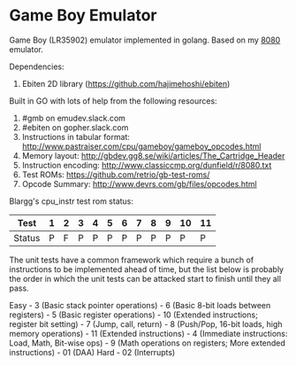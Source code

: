 # Game Boy Emulator

Game Boy (LR35902) emulator implemented in golang. Based on my [8080](https://github.com/Insood/8080) emulator.

Dependencies:
1) Ebiten 2D library (https://github.com/hajimehoshi/ebiten)

Built in GO with lots of help from the following resources:
1) #gmb on emudev.slack.com
2) #ebiten on gopher.slack.com
3) Instructions in tabular format: http://www.pastraiser.com/cpu/gameboy/gameboy_opcodes.html
4) Memory layout: http://gbdev.gg8.se/wiki/articles/The_Cartridge_Header
5) Instruction encoding: http://www.classiccmp.org/dunfield/r/8080.txt
6) Test ROMs: https://github.com/retrio/gb-test-roms/
7) Opcode Summary: http://www.devrs.com/gb/files/opcodes.html


Blargg's cpu_instr test rom status:

  Test |  1  |  2  |  3  |  4  |  5  |  6  |  7  |  8  |  9  | 10  | 11 
   --- | --- | --- | --- | --- | --- | --- | --- | --- | --- | --- | ---
Status |  P  |  F  |  P  |  P  |  P  |  P  |  P  |  P  |  P  |  P  |  P

The unit tests have a common framework which require a bunch of instructions to be implemented ahead of time, but the list below is probably the order in which the unit tests can be attacked start to finish until they all pass.

Easy   - 3 (Basic stack pointer operations)
       - 6 (Basic 8-bit loads between registers)
       - 5 (Basic register operations)
       - 10 (Extended instructions; register bit setting)
       - 7 (Jump, call, return)
       - 8 (Push/Pop, 16-bit loads, high memory operations)
       - 11 (Extended instructions)
       - 4 (Immediate instructions: Load, Math, Bit-wise ops)
       - 9 (Math operations on registers; More extended instructions)
       - 01 (DAA)
Hard   - 02 (Interrupts)